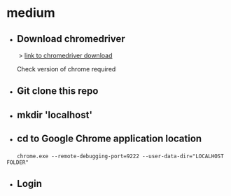 # medium

 - ## Download chromedriver

&nbsp;&nbsp;&nbsp;&nbsp;&nbsp;&nbsp; > [link to chromedriver download](https://chromedriver.chromium.org/downloads)

&nbsp;&nbsp;&nbsp;&nbsp;&nbsp;&nbsp;Check version of chrome required

 - ## Git clone this repo

 - ## mkdir 'localhost'

 - ## cd to Google Chrome application location
&nbsp;&nbsp;&nbsp;&nbsp;&nbsp;&nbsp;`chrome.exe --remote-debugging-port=9222 --user-data-dir="LOCALHOST FOLDER"`

 - ## Login
